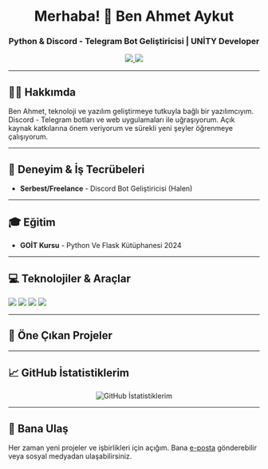 <h1 align="center">Merhaba! 👋 Ben Ahmet Aykut</h1>
<h3 align="center">Python & Discord - Telegram Bot Geliştiricisi | UNİTY Developer</h3>

<p align="center">
  <a href="mailto:ahmtayk09@gmail.com" target="_blank">
    <img src="https://img.shields.io/badge/Email-D14836?style=for-the-badge&logo=gmail&logoColor=white"/>
  </a>
  <a href="https://www.instagram.com/ target="_blank">
    <img src="https://img.shields.io/badge/Instagram-E4405F?style=for-the-badge&logo=instagram&logoColor=white"/>
  </a>
</p>

---

<h2>👨‍💻 Hakkımda</h2>
<p>Ben Ahmet, teknoloji ve yazılım geliştirmeye tutkuyla bağlı bir yazılımcıyım. Discord - Telegram botları ve web uygulamaları ile uğraşıyorum. Açık kaynak katkılarına önem veriyorum ve sürekli yeni şeyler öğrenmeye çalışıyorum.</p>

---

<h2>💼 Deneyim & İş Tecrübeleri</h2>
<ul>
  <li><b>Serbest/Freelance</b> - Discord Bot Geliştiricisi (Halen)</li>
</ul>

---

<h2>🎓 Eğitim</h2>
<ul>
  <li><b>GOİT Kursu</b> -  Python Ve Flask Kütüphanesi 2024</li>
</ul>

---

<h2>💻 Teknolojiler & Araçlar</h2>
<p>
  <img src="https://img.shields.io/badge/Python-3776AB?style=for-the-badge&logo=python&logoColor=white"/>
  <img src="https://img.shields.io/badge/HTML5-E34F26?style=for-the-badge&logo=html5&logoColor=white"/>
  <img src="https://img.shields.io/badge/CSS3-1572B6?style=for-the-badge&logo=css3&logoColor=white"/>
  <img src="https://img.shields.io/badge/Flask-000000?style=for-the-badge&logo=flask&logoColor=white"/>
</p>

---

<h2>🚀 Öne Çıkan Projeler</h2>
<ul>
</ul>

---

<h2>📈 GitHub İstatistiklerim</h2>
<p align="center">
  <img src="https://github-readme-stats.vercel.app/api?username=ahmtayk09/show_icons=true&theme=radical" alt="GitHub İstatistiklerim"/>
</p>

---

<h2>💬 Bana Ulaş</h2>
<p>Her zaman yeni projeler ve işbirlikleri için açığım. Bana <a href="mailto:email@example.com">e-posta</a> gönderebilir veya sosyal medyadan ulaşabilirsiniz.</p>
